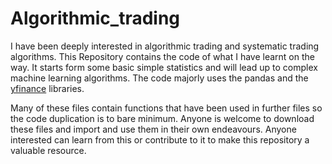 # Algorithmic_trading

I have been deeply interested in algorithmic trading and systematic trading algorithms. This Repository contains the code of what I have learnt on the way. It starts form some basic simple statistics and will lead up to complex machine learning algorithms. The code majorly uses the pandas and the [yfinance](https://github.com/ranaroussi/yfinance) libraries.

Many of these files contain functions that have been used in further files so the code duplication is to bare minimum. Anyone is welcome to download these files and import and use them in their own endeavours. Anyone interested can learn from this or contribute to it to make this repository a valuable resource. 
